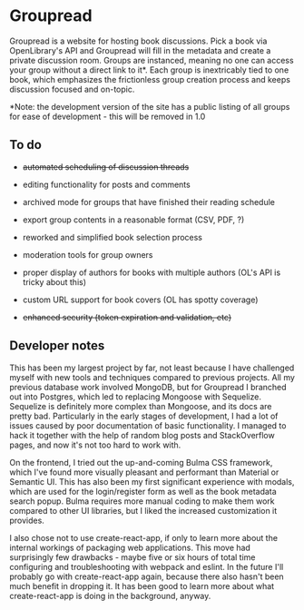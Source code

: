 # Groupread

Groupread is a website for hosting book discussions. Pick a book via OpenLibrary's API and Groupread will fill in the metadata and create a private discussion room. Groups are instanced, meaning no one can access your group without a direct link to it*. Each group is inextricably tied to one book, which emphasizes the frictionless group creation process and keeps discussion focused and on-topic.

*Note: the development version of the site has a public listing of all groups for ease of development - this will be removed in 1.0

## To do

- ~~automated scheduling of discussion threads~~

- editing functionality for posts and comments

- archived mode for groups that have finished their reading schedule

- export group contents in a reasonable format (CSV, PDF, ?)

- reworked and simplified book selection process

- moderation tools for group owners

- proper display of authors for books with multiple authors (OL's API is tricky about this)

- custom URL support for book covers (OL has spotty coverage)

- ~~enhanced security (token expiration and validation, etc)~~

## Developer notes

This has been my largest project by far, not least because I have challenged myself with new tools and techniques compared to previous projects. All my previous database work involved MongoDB, but for Groupread I branched out into Postgres, which led to replacing Mongoose with Sequelize. Sequelize is definitely more complex than Mongoose, and its docs are pretty bad. Particularly in the early stages of development, I had a lot of issues caused by poor documentation of basic functionality. I managed to hack it together with the help of random blog posts and StackOverflow pages, and now it's not too hard to work with.

On the frontend, I tried out the up-and-coming Bulma CSS framework, which I've found more visually pleasant and performant than Material or Semantic UI. This has also been my first significant experience with modals, which are used for the login/register form as well as the book metadata search popup. Bulma requires more manual coding to make them work compared to other UI libraries, but I liked the increased customization it provides.

I also chose not to use create-react-app, if only to learn more about the internal workings of packaging web applications. This move had surprisingly few drawbacks - maybe five or six hours of total time configuring and troubleshooting with webpack and eslint. In the future I'll probably go with create-react-app again, because there also hasn't been much benefit in dropping it. It has been good to learn more about what create-react-app is doing in the background, anyway.
